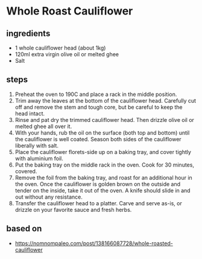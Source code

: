 # Whole Roast Cauliflower

## ingredients

- 1 whole cauliflower head (about 1kg)
- 120ml extra virgin olive oil or melted ghee
- Salt

## steps

1. Preheat the oven to 190C and place a rack in the middle position.
2. Trim away the leaves at the bottom of the cauliflower head. Carefully cut off and remove the stem and tough core, but be careful to keep the head intact.
3. Rinse and pat dry the trimmed cauliflower head. Then drizzle olive oil or melted ghee all over it.
4. With your hands, rub the oil on the surface (both top and bottom) until the cauliflower is well coated. Season both sides of the cauliflower liberally with salt.
5. Place the cauliflower florets-side up on a baking tray, and cover tightly with aluminium foil.
6. Put the baking tray on the middle rack in the oven. Cook for 30 minutes, covered.
7. Remove the foil from the baking tray, and roast for an additional hour in the oven. Once the cauliflower is golden brown on the outside and tender on the inside, take it out of the oven. A knife should slide in and out without any resistance.
8. Transfer the cauliflower head to a platter. Carve and serve as-is, or drizzle on your favorite sauce and fresh herbs.

## based on

- https://nomnompaleo.com/post/138166087728/whole-roasted-cauliflower

